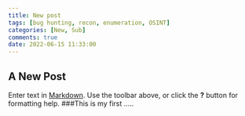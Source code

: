 ```yaml
---
title: New post
tags: [bug hunting, recon, enumeration, OSINT]
categories: [New, Sub]
comments: true
date: 2022-06-15 11:33:00
---
```


## A New Post

Enter text in [Markdown](http://daringfireball.net/projects/markdown/). Use the toolbar above, or click the **?** button for formatting help.
###This is my first .....
